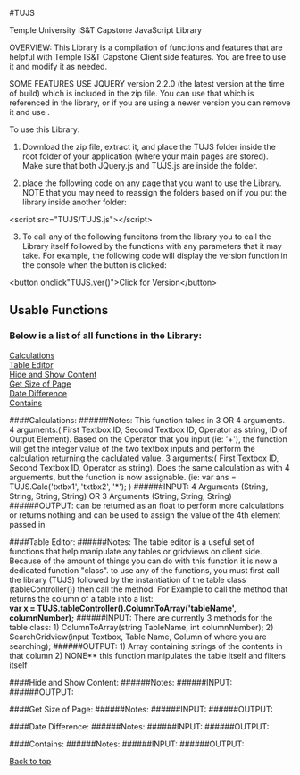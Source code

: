 
#TUJS

Temple University IS&amp;T Capstone JavaScript Library

 OVERVIEW:
 This Library is a compilation of functions and features that are helpful with Temple IS&T Capstone Client side features.  You are free to use it and modify it as needed.  

 SOME FEATURES USE JQUERY version 2.2.0 (the latest version at the time of build) which is included in the zip file. You can use that which is referenced in the library, or if you are using a newer version you can remove it and use .

To use this Library:
1) Download the zip file, extract it, and place the TUJS folder inside the root folder of your application (where your main pages are stored). Make sure that both JQuery.js and TUJS.js are inside the folder.

2) place the following code on any page that you want to use the Library. NOTE that you may need to reassign the folders based on if you put the library inside another folder:

\<script src="TUJS/TUJS.js">\</script>

3) To call any of the following funcitons from the library you to call the Library itself followed by the functions with any parameters that it may take.  For example, the following code will display the version function in the console when the button is clicked:

\<button onclick"TUJS.ver()">Click for Version\</button>

## Usable Functions
### Below is a list of all functions in the Library:
[Calculations](#calculations)<br/>
[Table Editor](#table-editor)<br/>
[Hide and Show Content](#hide-and-show-content)<br/>
[Get Size of Page](#get-size-of-page)<br/>
[Date Difference](#date-difference)<br/>
[Contains](#contains)<br/>

####Calculations:
######Notes:
This function takes in 3 OR 4 arguments.
4 arguments:( First Textbox ID, Second Textbox ID, Operator as string, ID of Output Element).  Based on the Operator that you input (ie: '+'), the function will get the integer value of the two textbox inputs and perform the calculation returning the caclulated value.
3 arguments:( First Textbox ID, Second Textbox ID, Operator as string).  Does the same calculation as with 4 arguements, but the function is now assignable. (ie: var ans = TUJS.Calc('txtbx1', 'txtbx2', '*'); )
######INPUT:
4 Arguments (String, String, String, String) OR 3 Arguments (String, String, String)
######OUTPUT:
can be returned as an float to perform more calculations or returns nothing and can be used to assign the value of the 4th element passed in

####Table Editor:
######Notes:
The table editor is a useful set of functions that help manipulate any tables or gridviews on client side.  Because of the amount of things you can do with this function it is now a dedicated function "class".
to use any of the functions, you must first call the library (TUJS) followed by the instantiation of the table class (tableController()) then call the method.  For Example to call the method that returns the
column of a table into a list:  
**var x = TUJS.tableController().ColumnToArray('tableName', columnNumber);**
######INPUT: There are currently 3 methods for the table class:
        1) ColumnToArray(string TableName, int columnNumber);
        2) SearchGridview(input Textbox, Table Name, Column of where you are searching);
######OUTPUT:
        1) Array containing strings of the contents in that column
        2) NONE** this function manipulates the table itself and filters itself

####Hide and Show Content:
######Notes:
######INPUT:
######OUTPUT:


####Get Size of Page:
######Notes:
######INPUT:
######OUTPUT:


####Date Difference:
######Notes:
######INPUT:
######OUTPUT:


####Contains:
######Notes:
######INPUT:
######OUTPUT:


[Back to top](#usable-functions)
